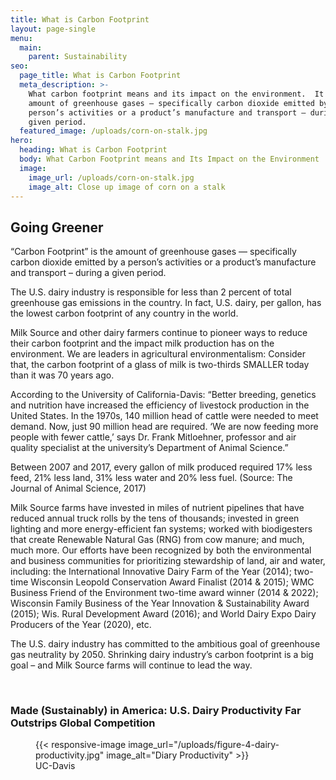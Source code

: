 ```yaml
---
title: What is Carbon Footprint
layout: page-single
menu:
  main:
    parent: Sustainability
seo:
  page_title: What is Carbon Footprint
  meta_description: >-
    What carbon footprint means and its impact on the environment.  It is the
    amount of greenhouse gases – specifically carbon dioxide emitted by a
    person’s activities or a product’s manufacture and transport – during a
    given period.
  featured_image: /uploads/corn-on-stalk.jpg
hero:
  heading: What is Carbon Footprint
  body: What Carbon Footprint means and Its Impact on the Environment
  image:
    image_url: /uploads/corn-on-stalk.jpg
    image_alt: Close up image of corn on a stalk
---
```

## Going Greener

“Carbon Footprint” is the amount of greenhouse gases — specifically carbon dioxide emitted by a person’s activities or a product’s manufacture and transport – during a given period.

The U.S. dairy industry is responsible for less than 2 percent of total greenhouse gas emissions in the country. In fact, U.S. dairy, per gallon, has the lowest carbon footprint of any country in the world.

Milk Source and other dairy farmers continue to pioneer ways to reduce their carbon footprint and the impact milk production has on the environment. We are leaders in agricultural environmentalism: Consider that, the carbon footprint of a glass of milk is two-thirds SMALLER today than it was 70 years ago.

According to the University of California-Davis: “Better breeding, genetics and nutrition have increased the efficiency of livestock production in the United States. In the 1970s, 140 million head of cattle were needed to meet demand. Now, just 90 million head are required. ‘We are now feeding more people with fewer cattle,’ says Dr. Frank Mitloehner, professor and air quality specialist at the university’s Department of Animal Science.”

Between 2007 and 2017, every gallon of milk produced required 17% less feed, 21% less land, 31% less water and 20% less fuel. (Source: The Journal of Animal Science, 2017)

Milk Source farms have invested in miles of nutrient pipelines that have reduced annual truck rolls by the tens of thousands; invested in green lighting and more energy-efficient fan systems; worked with biodigesters that create Renewable Natural Gas (RNG) from cow manure; and much, much more. Our efforts have been recognized by both the environmental and business communities for prioritizing stewardship of land, air and water, including: the International Innovative Dairy Farm of the Year (2014); two-time Wisconsin Leopold Conservation Award Finalist (2014 & 2015); WMC Business Friend of the Environment two-time award winner (2014 & 2022); Wisconsin Family Business of the Year Innovation & Sustainability Award (2015); Wis. Rural Development Award (2016); and World Dairy Expo Dairy Producers of the Year (2020), etc.

The U.S. dairy industry has committed to the ambitious goal of greenhouse gas neutrality by 2050. Shrinking dairy industry’s carbon footprint is a big goal – and Milk Source farms will continue to lead the way.

​​​​​​

### Made (Sustainably) in America: U.S. Dairy Productivity Far Outstrips Global Competition

<figure>{{< responsive-image image_url="/uploads/figure-4-dairy-productivity.jpg" image_alt="Diary Productivity" >}}<figcaption>UC-Davis</figcaption></figure>